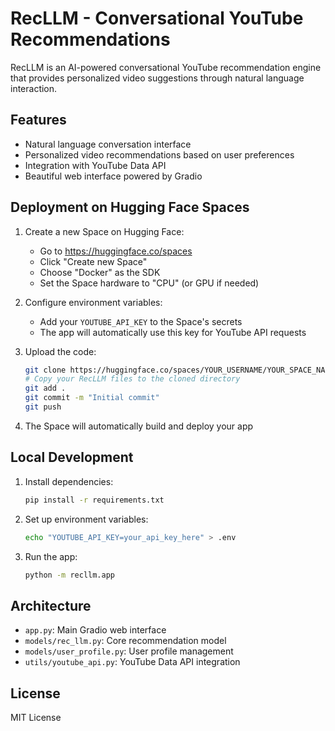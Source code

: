 # RecLLM - Conversational YouTube Recommendations

RecLLM is an AI-powered conversational YouTube recommendation engine that provides personalized video suggestions through natural language interaction.

## Features

- Natural language conversation interface
- Personalized video recommendations based on user preferences
- Integration with YouTube Data API
- Beautiful web interface powered by Gradio

## Deployment on Hugging Face Spaces

1. Create a new Space on Hugging Face:
   - Go to https://huggingface.co/spaces
   - Click "Create new Space"
   - Choose "Docker" as the SDK
   - Set the Space hardware to "CPU" (or GPU if needed)

2. Configure environment variables:
   - Add your `YOUTUBE_API_KEY` to the Space's secrets
   - The app will automatically use this key for YouTube API requests

3. Upload the code:
   ```bash
   git clone https://huggingface.co/spaces/YOUR_USERNAME/YOUR_SPACE_NAME
   # Copy your RecLLM files to the cloned directory
   git add .
   git commit -m "Initial commit"
   git push
   ```

4. The Space will automatically build and deploy your app

## Local Development

1. Install dependencies:
   ```bash
   pip install -r requirements.txt
   ```

2. Set up environment variables:
   ```bash
   echo "YOUTUBE_API_KEY=your_api_key_here" > .env
   ```

3. Run the app:
   ```bash
   python -m recllm.app
   ```

## Architecture

- `app.py`: Main Gradio web interface
- `models/rec_llm.py`: Core recommendation model
- `models/user_profile.py`: User profile management
- `utils/youtube_api.py`: YouTube Data API integration

## License

MIT License 